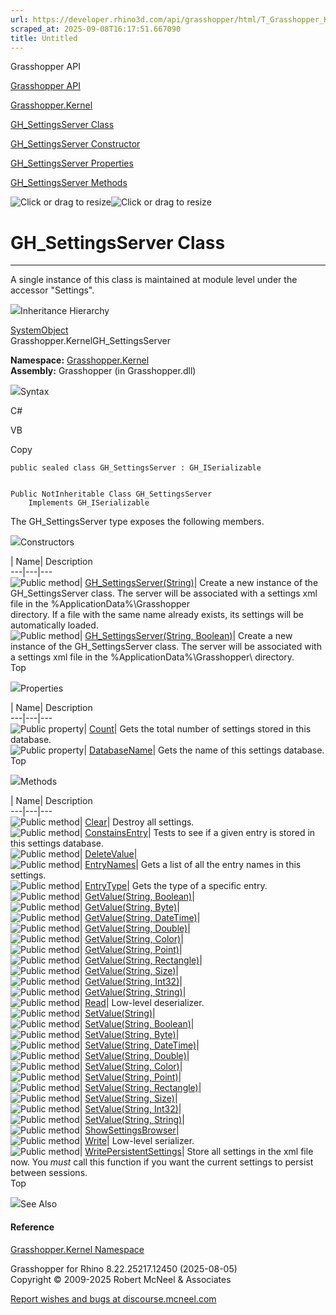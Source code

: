 ```yaml
---
url: https://developer.rhino3d.com/api/grasshopper/html/T_Grasshopper_Kernel_GH_SettingsServer.htm
scraped_at: 2025-09-08T16:17:51.667090
title: Untitled
---
```


Grasshopper API

[Grasshopper API](../html/723c01da-9986-4db2-8f53-6f3a7494df75.htm
"Grasshopper API")

[Grasshopper.Kernel](../html/N_Grasshopper_Kernel.htm "Grasshopper.Kernel")

[GH_SettingsServer Class](../html/T_Grasshopper_Kernel_GH_SettingsServer.htm
"GH_SettingsServer Class")

[GH_SettingsServer Constructor
](../html/Overload_Grasshopper_Kernel_GH_SettingsServer__ctor.htm
"GH_SettingsServer Constructor ")

[GH_SettingsServer
Properties](../html/Properties_T_Grasshopper_Kernel_GH_SettingsServer.htm
"GH_SettingsServer Properties")

[GH_SettingsServer
Methods](../html/Methods_T_Grasshopper_Kernel_GH_SettingsServer.htm
"GH_SettingsServer Methods")

![Click or drag to resize](../icons/TocOpen.gif)![Click or drag to
resize](../icons/TocClose.gif)

# GH_SettingsServer Class  
  
---  
  
A single instance of this class is maintained at module level under the
accessor "Settings".

![](../icons/SectionExpanded.png)Inheritance Hierarchy

[SystemObject](https://docs.microsoft.com/dotnet/api/system.object)  
Grasshopper.KernelGH_SettingsServer  

**Namespace:** [Grasshopper.Kernel](N_Grasshopper_Kernel.htm)  
**Assembly:** Grasshopper (in Grasshopper.dll)

![](../icons/SectionExpanded.png)Syntax

C#

VB

Copy

    
    
    public sealed class GH_SettingsServer : GH_ISerializable
    
    
    Public NotInheritable Class GH_SettingsServer
    	Implements GH_ISerializable

The GH_SettingsServer type exposes the following members.

![](../icons/SectionExpanded.png)Constructors

| Name| Description  
---|---|---  
![Public method](../icons/pubmethod.gif)|
[GH_SettingsServer(String)](M_Grasshopper_Kernel_GH_SettingsServer__ctor.htm)|
Create a new instance of the GH_SettingsServer class. The server will be
associated with a settings xml file in the %ApplicationData%\Grasshopper\
directory. If a file with the same name already exists, its settings will be
automatically loaded.  
![Public method](../icons/pubmethod.gif)| [GH_SettingsServer(String,
Boolean)](M_Grasshopper_Kernel_GH_SettingsServer__ctor_1.htm)|  Create a new
instance of the GH_SettingsServer class. The server will be associated with a
settings xml file in the %ApplicationData%\Grasshopper\ directory.  
Top

![](../icons/SectionExpanded.png)Properties

| Name| Description  
---|---|---  
![Public property](../icons/pubproperty.gif)|
[Count](P_Grasshopper_Kernel_GH_SettingsServer_Count.htm)|  Gets the total
number of settings stored in this database.  
![Public property](../icons/pubproperty.gif)|
[DatabaseName](P_Grasshopper_Kernel_GH_SettingsServer_DatabaseName.htm)|  Gets
the name of this settings database.  
Top

![](../icons/SectionExpanded.png)Methods

| Name| Description  
---|---|---  
![Public method](../icons/pubmethod.gif)|
[Clear](M_Grasshopper_Kernel_GH_SettingsServer_Clear.htm)|  Destroy all
settings.  
![Public method](../icons/pubmethod.gif)|
[ConstainsEntry](M_Grasshopper_Kernel_GH_SettingsServer_ConstainsEntry.htm)|
Tests to see if a given entry is stored in this settings database.  
![Public method](../icons/pubmethod.gif)|
[DeleteValue](M_Grasshopper_Kernel_GH_SettingsServer_DeleteValue.htm)|  
![Public method](../icons/pubmethod.gif)|
[EntryNames](M_Grasshopper_Kernel_GH_SettingsServer_EntryNames.htm)|  Gets a
list of all the entry names in this settings.  
![Public method](../icons/pubmethod.gif)|
[EntryType](M_Grasshopper_Kernel_GH_SettingsServer_EntryType.htm)|  Gets the
type of a specific entry.  
![Public method](../icons/pubmethod.gif)| [GetValue(String,
Boolean)](M_Grasshopper_Kernel_GH_SettingsServer_GetValue.htm)|  
![Public method](../icons/pubmethod.gif)| [GetValue(String,
Byte)](M_Grasshopper_Kernel_GH_SettingsServer_GetValue_1.htm)|  
![Public method](../icons/pubmethod.gif)| [GetValue(String,
DateTime)](M_Grasshopper_Kernel_GH_SettingsServer_GetValue_2.htm)|  
![Public method](../icons/pubmethod.gif)| [GetValue(String,
Double)](M_Grasshopper_Kernel_GH_SettingsServer_GetValue_3.htm)|  
![Public method](../icons/pubmethod.gif)| [GetValue(String,
Color)](M_Grasshopper_Kernel_GH_SettingsServer_GetValue_4.htm)|  
![Public method](../icons/pubmethod.gif)| [GetValue(String,
Point)](M_Grasshopper_Kernel_GH_SettingsServer_GetValue_5.htm)|  
![Public method](../icons/pubmethod.gif)| [GetValue(String,
Rectangle)](M_Grasshopper_Kernel_GH_SettingsServer_GetValue_6.htm)|  
![Public method](../icons/pubmethod.gif)| [GetValue(String,
Size)](M_Grasshopper_Kernel_GH_SettingsServer_GetValue_7.htm)|  
![Public method](../icons/pubmethod.gif)| [GetValue(String,
Int32)](M_Grasshopper_Kernel_GH_SettingsServer_GetValue_8.htm)|  
![Public method](../icons/pubmethod.gif)| [GetValue(String,
String)](M_Grasshopper_Kernel_GH_SettingsServer_GetValue_9.htm)|  
![Public method](../icons/pubmethod.gif)|
[Read](M_Grasshopper_Kernel_GH_SettingsServer_Read.htm)|  Low-level
deserializer.  
![Public method](../icons/pubmethod.gif)|
[SetValue(String)](M_Grasshopper_Kernel_GH_SettingsServer_SetValue.htm)|  
![Public method](../icons/pubmethod.gif)| [SetValue(String,
Boolean)](M_Grasshopper_Kernel_GH_SettingsServer_SetValue_1.htm)|  
![Public method](../icons/pubmethod.gif)| [SetValue(String,
Byte)](M_Grasshopper_Kernel_GH_SettingsServer_SetValue_2.htm)|  
![Public method](../icons/pubmethod.gif)| [SetValue(String,
DateTime)](M_Grasshopper_Kernel_GH_SettingsServer_SetValue_3.htm)|  
![Public method](../icons/pubmethod.gif)| [SetValue(String,
Double)](M_Grasshopper_Kernel_GH_SettingsServer_SetValue_4.htm)|  
![Public method](../icons/pubmethod.gif)| [SetValue(String,
Color)](M_Grasshopper_Kernel_GH_SettingsServer_SetValue_5.htm)|  
![Public method](../icons/pubmethod.gif)| [SetValue(String,
Point)](M_Grasshopper_Kernel_GH_SettingsServer_SetValue_6.htm)|  
![Public method](../icons/pubmethod.gif)| [SetValue(String,
Rectangle)](M_Grasshopper_Kernel_GH_SettingsServer_SetValue_7.htm)|  
![Public method](../icons/pubmethod.gif)| [SetValue(String,
Size)](M_Grasshopper_Kernel_GH_SettingsServer_SetValue_8.htm)|  
![Public method](../icons/pubmethod.gif)| [SetValue(String,
Int32)](M_Grasshopper_Kernel_GH_SettingsServer_SetValue_9.htm)|  
![Public method](../icons/pubmethod.gif)| [SetValue(String,
String)](M_Grasshopper_Kernel_GH_SettingsServer_SetValue_10.htm)|  
![Public method](../icons/pubmethod.gif)|
[ShowSettingsBrowser](M_Grasshopper_Kernel_GH_SettingsServer_ShowSettingsBrowser.htm)|  
![Public method](../icons/pubmethod.gif)|
[Write](M_Grasshopper_Kernel_GH_SettingsServer_Write.htm)|  Low-level
serializer.  
![Public method](../icons/pubmethod.gif)|
[WritePersistentSettings](M_Grasshopper_Kernel_GH_SettingsServer_WritePersistentSettings.htm)|
Store all settings in the xml file now. You _must_ call this function if you
want the current settings to persist between sessions.  
Top

![](../icons/SectionExpanded.png)See Also

#### Reference

[Grasshopper.Kernel Namespace](N_Grasshopper_Kernel.htm)

Grasshopper for Rhino 8.22.25217.12450 (2025-08-05)  
Copyright © 2009-2025 Robert McNeel & Associates

[Report wishes and bugs at
discourse.mcneel.com](https://discourse.mcneel.com/c/grasshopper)

